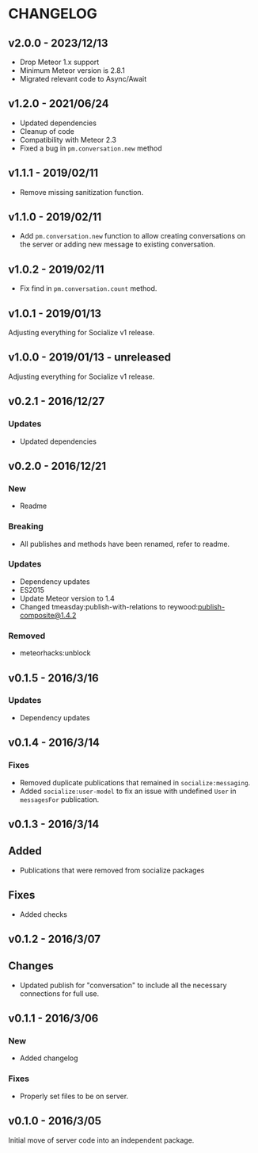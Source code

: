 # CHANGELOG

## v2.0.0 - 2023/12/13
* Drop Meteor 1.x support
* Minimum Meteor version is 2.8.1
* Migrated relevant code to Async/Await

## v1.2.0 - 2021/06/24
*   Updated dependencies
*   Cleanup of code
*   Compatibility with Meteor 2.3
*   Fixed a bug in `pm.conversation.new` method

## v1.1.1 - 2019/02/11
*    Remove missing sanitization function.

## v1.1.0 - 2019/02/11

*    Add `pm.conversation.new` function to allow creating conversations on the server or adding new message to existing conversation.

## v1.0.2 - 2019/02/11

*    Fix find in `pm.conversation.count` method.

## v1.0.1 - 2019/01/13

Adjusting everything for Socialize v1 release.

## v1.0.0 - 2019/01/13 - unreleased

Adjusting everything for Socialize v1 release.

## v0.2.1 - 2016/12/27

### Updates

*    Updated dependencies

## v0.2.0 - 2016/12/21

### New

*   Readme

### Breaking

*   All publishes and methods have been renamed, refer to readme.

### Updates

*   Dependency updates
*   ES2015
*   Update Meteor version to 1.4
*   Changed tmeasday:publish-with-relations to reywood:publish-composite@1.4.2


### Removed

*   meteorhacks:unblock

## v0.1.5 - 2016/3/16

### Updates

*   Dependency updates

## v0.1.4 - 2016/3/14

### Fixes

*   Removed duplicate publications that remained in `socialize:messaging`.
*   Added `socialize:user-model` to fix an issue with undefined `User` in `messagesFor` publication.

## v0.1.3 - 2016/3/14

## Added

*   Publications that were removed from socialize packages

## Fixes

*   Added checks

## v0.1.2 - 2016/3/07

## Changes

*   Updated publish for "conversation" to include all the necessary connections for full use.

## v0.1.1 - 2016/3/06

### New

*   Added changelog

### Fixes

*   Properly set files to be on server.

## v0.1.0 - 2016/3/05

Initial move of server code into an independent package.
